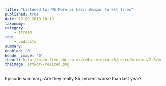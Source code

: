 ```yaml
---
title: "Listened to: WS More or Less: Amazon forest fires"
published: true
date: 12-09-2019 18:19
taxonomy:
category:
	- stream
tag:
	- podcasts
summary:
enabled: '0'
header_image: '0'
theurl: http://open.live.bbc.co.uk/mediaselector/6/redir/version/2.0/mediaset/audio-nondrm-download/proto/http/vpid/p07m7s9b.mp3
theimage: artwork-resized.png
--- 
```

Episode summary: Are they really 85 percent worse than last year?
